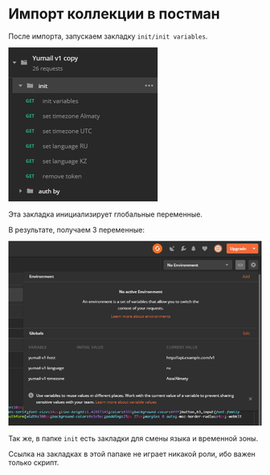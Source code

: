 # Импорт коллекции в постман

После импорта, запускаем закладку `init/init variables`.

![alt text](image/api-postman-init-commands.png)

Эта закладка инициализирует глобальные переменные.

В результате, получаем 3 переменные:

![alt text](image/api-postman-variables.png)

Так же, в папке `init` есть закладки для смены языка и временной зоны.

Ссылка на закладках в этой папаке не играет никакой роли, 
ибо важен только скрипт.
